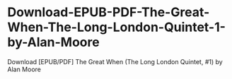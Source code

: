 # Download-EPUB-PDF-The-Great-When-The-Long-London-Quintet-1-by-Alan-Moore
Download [EPUB/PDF] The Great When (The Long London Quintet, #1) by Alan             Moore
